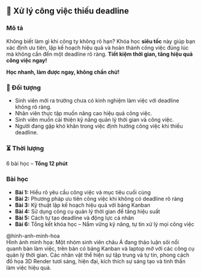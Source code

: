 ## 📌 Xử lý công việc thiếu deadline

### Mô tả  
Không biết làm gì khi công ty không rõ hạn? Khóa học **siêu tốc** này giúp bạn xác định ưu tiên, lập kế hoạch hiệu quả và hoàn thành công việc đúng lúc mà không cần đến một deadline rõ ràng. **Tiết kiệm thời gian, tăng hiệu quả công việc ngay!**

**Học nhanh, làm được ngay, không chần chừ!**

### 🎯 Đối tượng  
- Sinh viên mới ra trường chưa có kinh nghiệm làm việc với deadline không rõ ràng.
- Nhân viên thực tập muốn nâng cao hiệu quả công việc.
- Sinh viên muốn cải thiện kỹ năng quản lý thời gian và công việc.
- Người đang gặp khó khăn trong việc định hướng công việc khi thiếu deadline.

### ⏳ Thời lượng  
6 bài học – **Tổng 12 phút**

### Bài học  
- **Bài 1:** Hiểu rõ yêu cầu công việc và mục tiêu cuối cùng
- **Bài 2:** Phương pháp ưu tiên công việc khi không có deadline rõ ràng
- **Bài 3:** Kỹ thuật lập kế hoạch hiệu quả với bảng Kanban
- **Bài 4:** Sử dụng công cụ quản lý thời gian để tăng hiệu suất
- **Bài 5:** Cách tự tạo deadline và động lực cá nhân
- **Bài 6:** Tổng kết khóa học – Nắm vững kỹ năng, tự tin xử lý mọi công việc

@hinh-anh-minh-hoa  
Hình ảnh minh họa: Một nhóm sinh viên châu Á đang thảo luận sôi nổi quanh bàn làm việc, trên bàn có bảng Kanban và laptop mở với các công cụ quản lý thời gian. Các nhân vật thể hiện sự tập trung và tự tin, phong cách đồ họa 3D Render tươi sáng, hiện đại, kích thích sự sáng tạo và tinh thần làm việc hiệu quả.